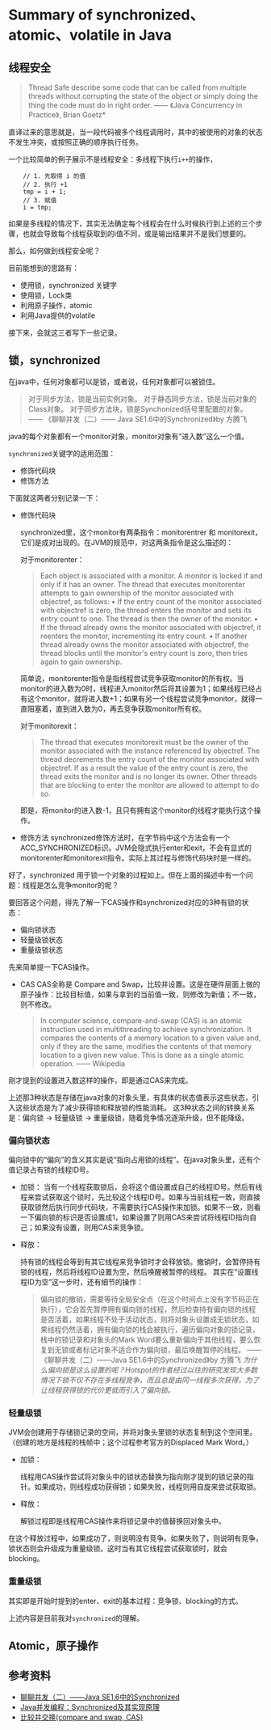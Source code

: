 # Summary of synchronized、atomic、volatile in Java

## 线程安全

>Thread Safe describe some code that can be called from multiple threads without corrupting the state of the object or simply doing the thing the code must do in right order. —— 《Java Concurrency in Practice》, Brian Goetz*

直译过来的意思就是，当一段代码被多个线程调用时，其中的被使用的对象的状态不发生冲突，或按照正确的顺序执行任务。

一个比较简单的例子展示不是线程安全：多线程下执行```i++```的操作，
```
	// 1. 先取得 i 的值
	// 2. 执行 +1 
	tmp = i + 1;
	// 3. 赋值
	i = tmp;
```
如果是多线程的情况下，其实无法确定每个线程会在什么时候执行到上述的三个步骤，也就会导致每个线程获取到的i值不同，或是输出结果并不是我们想要的。

那么，如何做到线程安全呢？

目前能想到的思路有：

- 使用锁，synchronized 关键字
- 使用锁，Lock类
- 利用原子操作，atomic
- 利用Java提供的volatile

接下来，会就这三者写下一些记录。

## 锁，synchronized

在java中，任何对象都可以是锁，或者说，任何对象都可以被锁住。

>	对于同步方法，锁是当前实例对象。
	对于静态同步方法，锁是当前对象的Class对象。
	对于同步方法块，锁是Synchonized括号里配置的对象。    
	—— 《聊聊并发（二）—— Java SE1.6中的Synchronized》by 方腾飞
	
java的每个对象都有一个monitor对象，monitor对象有“进入数”这么一个值。

```synchronized```关键字的适用范围：
- 修饰代码块
- 修饰方法

下面就这两者分别记录一下：

- 修饰代码块

	synchronized里，这个monitor有两条指令：monitorentrer 和 monitorexit，它们是成对出现的。在JVM的规范中，对这两条指令是这么描述的：

	对于monitorenter：

	>Each object is associated with a monitor. A monitor is locked if and only if it has an owner. The thread that executes monitorenter attempts to gain ownership of the monitor associated with objectref, as follows:
	>• If the entry count of the monitor associated with objectref is zero, the thread enters the monitor and sets its entry count to one. The thread is then the owner of the monitor.
	>• If the thread already owns the monitor associated with objectref, it reenters the monitor, incrementing its entry count.
	>• If another thread already owns the monitor associated with objectref, the thread blocks until the monitor's entry count is zero, then tries again to gain ownership.

	简单说，monitorenter指令是指线程尝试竞争获取monitor的所有权。当monitor的进入数为0时，线程进入monitor然后将其设置为1；如果线程已经占有这个monitor，就将进入数+1；如果有另一个线程尝试竞争monitor，就得一直阻塞着，直到进入数为0，再去竞争获取monitor所有权。

	对于monitorexit：

	>The thread that executes monitorexit must be the owner of the monitor associated with the instance referenced by objectref.
	The thread decrements the entry count of the monitor associated with objectref. If as a result the value of the entry count is zero, the thread exits the monitor and is no longer its owner. Other threads that are blocking to enter the monitor are allowed to attempt to do so.

	即是，将monitor的进入数-1，且只有拥有这个monitor的线程才能执行这个操作。

- 修饰方法
	synchronized修饰方法时，在字节码中这个方法会有一个ACC_SYNCHRONIZED标识。JVM会隐式执行enter和exit，不会有显式的monitorenter和monitorexit指令。实际上其过程与修饰代码块时是一样的。

好了，synchronized 用于锁一个对象的过程如上。但在上面的描述中有一个问题：线程是怎么竞争monitor的呢？

要回答这个问题，得先了解一下CAS操作和synchronized对应的3种有锁的状态：

- 偏向锁状态
- 轻量级锁状态
- 重量级锁状态

先来简单提一下CAS操作。

- CAS
	CAS全称是 Compare and Swap，比较并设置。这是在硬件层面上做的原子操作：比较目标值，如果与拿到的当前值一致，则修改为新值；不一致，则不修改。
	>In computer science, compare-and-swap (CAS) is an atomic instruction used in multithreading to achieve synchronization. It compares the contents of a memory location to a given value and, only if they are the same, modifies the contents of that memory location to a given new value. This is done as a single atomic operation. —— Wikipedia

刚才提到的设置进入数这样的操作，即是通过CAS来完成。

上述那3种状态是存储在java对象的对象头里，有具体的状态值表示这些状态，引入这些状态是为了减少获得锁和释放锁的性能消耗。
这3种状态之间的转换关系是：偏向锁 -> 轻量级锁 -> 重量级锁，随着竞争情况逐渐升级，但不能降级。

### 偏向锁状态

偏向锁中的“偏向”的含义其实是说“指向占用锁的线程”。在java对象头里，还有个值记录占有锁的线程ID号。

- 加锁：
	当有一个线程获取锁后，会将这个值设置成自己的线程ID号。然后有线程来尝试获取这个锁时，先比较这个线程ID号。如果与当前线程一致，则直接获取锁然后执行同步代码块，不需要执行CAS操作来加锁。如果不一致，则看一下偏向锁的标识是否设置成1，如果设置了则用CAS来尝试将线程ID指向自己；如果没有设置，则用CAS来竞争锁。
	
- 释放：
	
	持有锁的线程会等到有其它线程来竞争锁时才会释放锁。撤销时，会暂停持有锁的线程，然后将线程ID设置为空，然后唤醒被暂停的线程。
	其实在“设置线程ID为空”这一步时，还有细节的操作：
	>偏向锁的撤销，需要等待全局安全点（在这个时间点上没有字节码正在执行），它会首先暂停拥有偏向锁的线程，然后检查持有偏向锁的线程是否活着，如果线程不处于活动状态，则将对象头设置成无锁状态，如果线程仍然活着，拥有偏向锁的栈会被执行，遍历偏向对象的锁记录，栈中的锁记录和对象头的Mark Word要么重新偏向于其他线程，要么恢复到无锁或者标记对象不适合作为偏向锁，最后唤醒暂停的线程。    —— 《聊聊并发（二）——Java SE1.6中的Synchronized》by 方腾飞
	*为什么偏向锁是这么设置的呢？Hotspot的作者经过以往的研究发现大多数情况下锁不仅不存在多线程竞争，而且总是由同一线程多次获得，为了让线程获得锁的代价更低而引入了偏向锁。*

### 轻量级锁

JVM会创建用于存储锁记录的空间，并将对象头里锁的状态复制到这个空间里。（创建的地方是线程的栈帧中；这个过程参考官方的Displaced Mark Word。）
	
- 加锁：

	线程用CAS操作尝试将对象头中的锁状态替换为指向刚才提到的锁记录的指针。如果成功，则线程成功获得锁；如果失败，线程则用自旋来尝试获取锁。

- 释放：
	
	解锁过程即是线程用CAS操作来将锁记录中的值替换回对象头中。
	
在这个释放过程中，如果成功了，则说明没有竞争。如果失败了，则说明有竞争，锁状态则会升级成为重量级锁。这时当有其它线程尝试获取锁时，就会blocking。

### 重量级锁

其实即是开始时提到的enter、exit的基本过程：竞争锁、blocking的方式。
	
上述内容是目前我对```synchronized```的理解。

## Atomic，原子操作



## 参考资料

- [聊聊并发（二）——Java SE1.6中的Synchronized](http://www.infoq.com/cn/articles/java-se-16-synchronized)
- [Java并发编程：Synchronized及其实现原理](https://www.cnblogs.com/paddix/p/5367116.html)
- [比较并交换(compare and swap, CAS)](https://zh.wikipedia.org/wiki/%E6%AF%94%E8%BE%83%E5%B9%B6%E4%BA%A4%E6%8D%A2)
